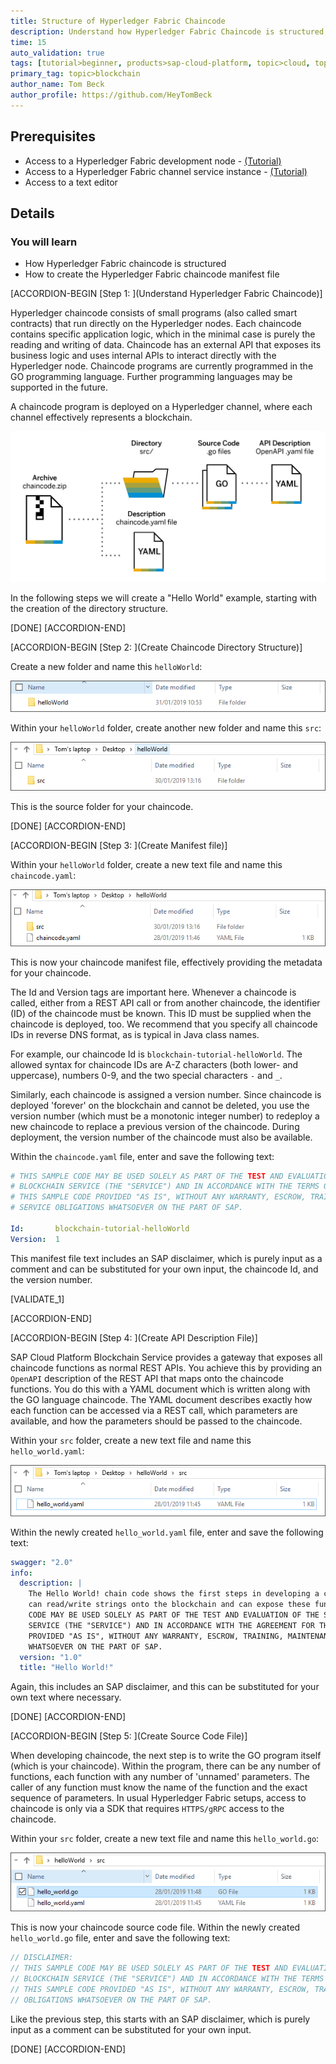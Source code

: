 ```yaml
---
title: Structure of Hyperledger Fabric Chaincode
description: Understand how Hyperledger Fabric Chaincode is structured, including how to create the initial directory and manifest file for chaincode.
time: 15
auto_validation: true
tags: [tutorial>beginner, products>sap-cloud-platform, topic>cloud, topic>blockchain]
primary_tag: topic>blockchain
author_name: Tom Beck
author_profile: https://github.com/HeyTomBeck
---
```

## Prerequisites
 - Access to a Hyperledger Fabric development node - [(Tutorial)](https://developers.sap.com/tutorials/blockchain-create-hlf-node.html)
 - Access to a Hyperledger Fabric channel service instance - [(Tutorial)](https://developers.sap.com/tutorials/blockchain-hlf-channel.html)
 - Access to a text editor

## Details
### You will learn
  - How Hyperledger Fabric chaincode is structured
  - How to create the Hyperledger Fabric chaincode manifest file

[ACCORDION-BEGIN [Step 1: ](Understand Hyperledger Fabric Chaincode)]

Hyperledger chaincode consists of small programs (also called smart contracts) that run directly on the Hyperledger nodes. Each chaincode contains specific application logic, which in the minimal case is purely the reading and writing of data. Chaincode has an external API that exposes its business logic and uses internal APIs to interact directly with the Hyperledger node. Chaincode programs are currently programmed in the GO programming language. Further programming languages may be supported in the future.

A chaincode program is deployed on a Hyperledger channel, where each channel effectively represents a blockchain.

![Image depicting Hyperledger Fabric chaincode structure](01--Chaincode-Structure.png)

In the following steps we will create a "Hello World" example, starting with the creation of the directory structure.

[DONE]
[ACCORDION-END]

[ACCORDION-BEGIN [Step 2: ](Create Chaincode Directory Structure)]

Create a new folder and name this `helloWorld`:

![Image depicting creation of HLF chaincode directory](02--Create-Structure.png)

Within your `helloWorld` folder, create another new folder and name this `src`:

![Image depicting creation of HLF chaincode directory](03--Create-Structure-SRC.png)

This is the source folder for your chaincode.

[DONE]
[ACCORDION-END]

[ACCORDION-BEGIN [Step 3: ](Create Manifest file)]

Within your `helloWorld` folder, create a new text file and name this `chaincode.yaml`:

![Image depicting creation of HLF chaincode directory](04--Create-Manifest.png)

This is now your chaincode manifest file, effectively providing the metadata for your chaincode.

The Id and Version tags are important here.   Whenever a chaincode is called, either from a REST API call or from another chaincode, the identifier (ID) of the chaincode must be known. This ID must be supplied when the chaincode is deployed, too.
We recommend that you specify all chaincode IDs in reverse DNS format, as is typical in Java class names.

For example, our chaincode Id is `blockchain-tutorial-helloWorld`. The allowed syntax for chaincode IDs are A-Z characters (both lower- and uppercase), numbers 0-9, and the two special characters `-` and `_`.

Similarly, each chaincode is assigned a version number. Since chaincode is deployed 'forever' on the blockchain and cannot be deleted, you use the version number (which must be a monotonic integer number) to redeploy a new chaincode to replace a previous version of the chaincode. During deployment, the version number of the chaincode must also be available.

Within the `chaincode.yaml` file, enter and save the following text:

```YAML
# THIS SAMPLE CODE MAY BE USED SOLELY AS PART OF THE TEST AND EVALUATION OF THE SAP CLOUD PLATFORM
# BLOCKCHAIN SERVICE (THE "SERVICE") AND IN ACCORDANCE WITH THE TERMS OF THE AGREEMENT FOR THE SERVICE.
# THIS SAMPLE CODE PROVIDED "AS IS", WITHOUT ANY WARRANTY, ESCROW, TRAINING, MAINTENANCE, OR
# SERVICE OBLIGATIONS WHATSOEVER ON THE PART OF SAP.

Id:       blockchain-tutorial-helloWorld
Version:  1
```

This manifest file text includes an SAP disclaimer, which is purely input as a comment and can be substituted for your own input, the chaincode Id, and the version number.

[VALIDATE_1]

[ACCORDION-END]

[ACCORDION-BEGIN [Step 4: ](Create API Description File)]

SAP Cloud Platform Blockchain Service provides a gateway that exposes all chaincode functions as normal REST APIs. You achieve this by providing an `OpenAPI` description of the REST API that maps onto the chaincode functions. You do this with a YAML document which is written along with the GO language chaincode. The YAML document describes exactly how each function can be accessed via a REST call, which parameters are available, and how the parameters should be passed to the chaincode.

Within your `src` folder, create a new text file and name this `hello_world.yaml`:

![Image depicting creation of HLF chaincode directory](07--Go-File.png)

Within the newly created `hello_world.yaml` file, enter and save the following text:

```YAML
swagger: "2.0"
info:
  description: |
    The Hello World! chain code shows the first steps in developing a chaincode that
    can read/write strings onto the blockchain and can expose these functions as REST API. THIS SAMPLE
    CODE MAY BE USED SOLELY AS PART OF THE TEST AND EVALUATION OF THE SAP CLOUD PLATFORM BLOCKCHAIN
    SERVICE (THE "SERVICE") AND IN ACCORDANCE WITH THE AGREEMENT FOR THE SERVICE. THIS SAMPLE CODE
    PROVIDED "AS IS", WITHOUT ANY WARRANTY, ESCROW, TRAINING, MAINTENANCE, OR SERVICE OBLIGATIONS
    WHATSOEVER ON THE PART OF SAP.
  version: "1.0"
  title: "Hello World!"
```

Again, this includes an SAP disclaimer, and this can be substituted for your own text where necessary.

[DONE]
[ACCORDION-END]

[ACCORDION-BEGIN [Step 5: ](Create Source Code File)]

When developing chaincode, the next step is to write the GO program itself (which is your chaincode). Within the program, there can be any number of functions, each function with any number of 'unnamed' parameters. The caller of any function must know the name of the function and the exact sequence of parameters. In usual Hyperledger Fabric setups, access to chaincode is only via a SDK that requires `HTTPS/gRPC` access to the chaincode.

Within your `src` folder, create a new text file and name this `hello_world.go`:

![Image depicting creation of HLF chaincode directory](09--YAML-file.png)

This is now your chaincode source code file. Within the newly created `hello_world.go` file, enter and save the following text:

``` GO
// DISCLAIMER:
// THIS SAMPLE CODE MAY BE USED SOLELY AS PART OF THE TEST AND EVALUATION OF THE SAP CLOUD PLATFORM
// BLOCKCHAIN SERVICE (THE "SERVICE") AND IN ACCORDANCE WITH THE TERMS OF THE AGREEMENT FOR THE SERVICE.
// THIS SAMPLE CODE PROVIDED "AS IS", WITHOUT ANY WARRANTY, ESCROW, TRAINING, MAINTENANCE, OR SERVICE
// OBLIGATIONS WHATSOEVER ON THE PART OF SAP.
```

Like the previous step, this starts with an SAP disclaimer, which is purely input as a comment can be substituted for your own input.


[DONE]
[ACCORDION-END]
